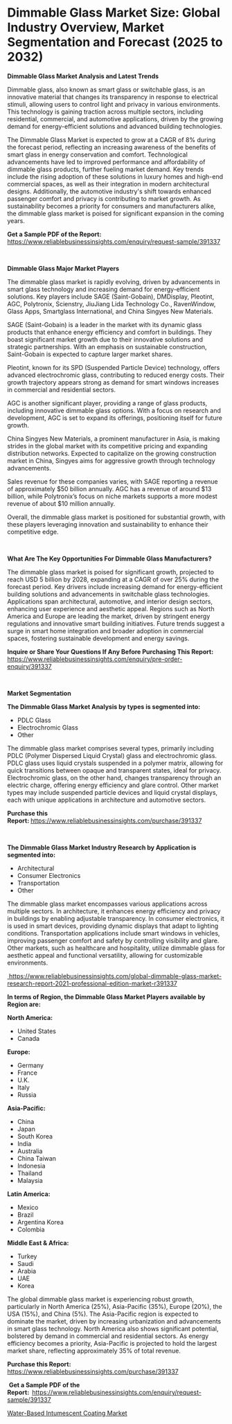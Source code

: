 <p><h1>Dimmable Glass Market Size: Global Industry Overview, Market Segmentation and Forecast (2025 to 2032)</h1></p><p><strong>Dimmable Glass Market Analysis and Latest Trends</strong></p>
<p><p>Dimmable glass, also known as smart glass or switchable glass, is an innovative material that changes its transparency in response to electrical stimuli, allowing users to control light and privacy in various environments. This technology is gaining traction across multiple sectors, including residential, commercial, and automotive applications, driven by the growing demand for energy-efficient solutions and advanced building technologies.</p><p>The Dimmable Glass Market is expected to grow at a CAGR of 8% during the forecast period, reflecting an increasing awareness of the benefits of smart glass in energy conservation and comfort. Technological advancements have led to improved performance and affordability of dimmable glass products, further fueling market demand. Key trends include the rising adoption of these solutions in luxury homes and high-end commercial spaces, as well as their integration in modern architectural designs. Additionally, the automotive industry's shift towards enhanced passenger comfort and privacy is contributing to market growth. As sustainability becomes a priority for consumers and manufacturers alike, the dimmable glass market is poised for significant expansion in the coming years.</p></p>
<p><strong>Get a Sample PDF of the Report:&nbsp;</strong> <a href="https://www.reliablebusinessinsights.com/enquiry/request-sample/391337?utm_campaign=2440&utm_medium=2&utm_source=Github&utm_content=ia&utm_term=29032025&utm_id=dimmable-glass">https://www.reliablebusinessinsights.com/enquiry/request-sample/391337</a></p>
<p>&nbsp;</p>
<p><strong>Dimmable Glass Major Market Players</strong></p>
<p><p>The dimmable glass market is rapidly evolving, driven by advancements in smart glass technology and increasing demand for energy-efficient solutions. Key players include SAGE (Saint-Gobain), DMDisplay, Pleotint, AGC, Polytronix, Scienstry, JiuJiang Lida Technology Co., RavenWindow, Glass Apps, Smartglass International, and China Singyes New Materials.</p><p>SAGE (Saint-Gobain) is a leader in the market with its dynamic glass products that enhance energy efficiency and comfort in buildings. They boast significant market growth due to their innovative solutions and strategic partnerships. With an emphasis on sustainable construction, Saint-Gobain is expected to capture larger market shares.</p><p>Pleotint, known for its SPD (Suspended Particle Device) technology, offers advanced electrochromic glass, contributing to reduced energy costs. Their growth trajectory appears strong as demand for smart windows increases in commercial and residential sectors.</p><p>AGC is another significant player, providing a range of glass products, including innovative dimmable glass options. With a focus on research and development, AGC is set to expand its offerings, positioning itself for future growth.</p><p>China Singyes New Materials, a prominent manufacturer in Asia, is making strides in the global market with its competitive pricing and expanding distribution networks. Expected to capitalize on the growing construction market in China, Singyes aims for aggressive growth through technology advancements.</p><p>Sales revenue for these companies varies, with SAGE reporting a revenue of approximately $50 billion annually. AGC has a revenue of around $13 billion, while Polytronix’s focus on niche markets supports a more modest revenue of about $10 million annually.</p><p>Overall, the dimmable glass market is positioned for substantial growth, with these players leveraging innovation and sustainability to enhance their competitive edge.</p></p>
<p>&nbsp;</p>
<p><strong>What Are The Key Opportunities For Dimmable Glass Manufacturers?</strong></p>
<p><p>The dimmable glass market is poised for significant growth, projected to reach USD 5 billion by 2028, expanding at a CAGR of over 25% during the forecast period. Key drivers include increasing demand for energy-efficient building solutions and advancements in switchable glass technologies. Applications span architectural, automotive, and interior design sectors, enhancing user experience and aesthetic appeal. Regions such as North America and Europe are leading the market, driven by stringent energy regulations and innovative smart building initiatives. Future trends suggest a surge in smart home integration and broader adoption in commercial spaces, fostering sustainable development and energy savings.</p></p>
<p><strong>Inquire or Share Your Questions If Any Before Purchasing This Report:</strong> <a href="https://www.reliablebusinessinsights.com/enquiry/pre-order-enquiry/391337?utm_campaign=2440&utm_medium=2&utm_source=Github&utm_content=ia&utm_term=29032025&utm_id=dimmable-glass">https://www.reliablebusinessinsights.com/enquiry/pre-order-enquiry/391337</a></p>
<p>&nbsp;</p>
<p><strong>Market Segmentation</strong></p>
<p><strong>The Dimmable Glass Market Analysis by types is segmented into:</strong></p>
<p><ul><li>PDLC Glass</li><li>Electrochromic Glass</li><li>Other</li></ul></p>
<p><p>The dimmable glass market comprises several types, primarily including PDLC (Polymer Dispersed Liquid Crystal) glass and electrochromic glass. PDLC glass uses liquid crystals suspended in a polymer matrix, allowing for quick transitions between opaque and transparent states, ideal for privacy. Electrochromic glass, on the other hand, changes transparency through an electric charge, offering energy efficiency and glare control. Other market types may include suspended particle devices and liquid crystal displays, each with unique applications in architecture and automotive sectors.</p></p>
<p><strong>Purchase this Report:&nbsp;</strong><a href="https://www.reliablebusinessinsights.com/purchase/391337?utm_campaign=2440&utm_medium=2&utm_source=Github&utm_content=ia&utm_term=29032025&utm_id=dimmable-glass">https://www.reliablebusinessinsights.com/purchase/391337</a></p>
<p>&nbsp;</p>
<p><strong>The Dimmable Glass Market Industry Research by Application is segmented into:</strong></p>
<p><ul><li>Architectural</li><li>Consumer Electronics</li><li>Transportation</li><li>Other</li></ul></p>
<p><p>The dimmable glass market encompasses various applications across multiple sectors. In architecture, it enhances energy efficiency and privacy in buildings by enabling adjustable transparency. In consumer electronics, it is used in smart devices, providing dynamic displays that adapt to lighting conditions. Transportation applications include smart windows in vehicles, improving passenger comfort and safety by controlling visibility and glare. Other markets, such as healthcare and hospitality, utilize dimmable glass for aesthetic appeal and functional versatility, allowing for customizable environments.</p></p>
<p><a href="https://www.reliablebusinessinsights.com/global-dimmable-glass-market-research-report-2021-professional-edition-market-r391337?utm_campaign=2440&utm_medium=2&utm_source=Github&utm_content=ia&utm_term=29032025&utm_id=dimmable-glass">&nbsp;https://www.reliablebusinessinsights.com/global-dimmable-glass-market-research-report-2021-professional-edition-market-r391337</a></p>
<p><strong>In terms of Region, the Dimmable Glass Market Players available by Region are:</strong></p>
<p>
    <p> <strong> North America: </strong>
        <ul>
            <li>United States</li>
            <li>Canada</li>
        </ul>
        </p> 
    <p> <strong> Europe: </strong>
        <ul>
            <li>Germany</li>
            <li>France</li>
            <li>U.K.</li>
            <li>Italy</li>
            <li>Russia</li>
        </ul>
        </p> 
    <p> <strong> Asia-Pacific: </strong>
        <ul>
            <li>China</li>
            <li>Japan</li>
            <li>South Korea</li>
            <li>India</li>
            <li>Australia</li>
            <li>China Taiwan</li>
            <li>Indonesia</li>
            <li>Thailand</li>
            <li>Malaysia</li>
        </ul>
        </p> 
    <p> <strong> Latin America: </strong>
        <ul>
            <li>Mexico</li>
            <li>Brazil</li>
            <li>Argentina Korea</li>
            <li>Colombia</li>
        </ul>
        </p> 
    <p> <strong> Middle East & Africa: </strong>
        <ul>
            <li>Turkey</li>
            <li>Saudi</li>
            <li>Arabia</li>
            <li>UAE</li>
            <li>Korea</li>
        </ul>
    </p>
    </p>
<p><p>The global dimmable glass market is experiencing robust growth, particularly in North America (25%), Asia-Pacific (35%), Europe (20%), the USA (15%), and China (5%). The Asia-Pacific region is expected to dominate the market, driven by increasing urbanization and advancements in smart glass technology. North America also shows significant potential, bolstered by demand in commercial and residential sectors. As energy efficiency becomes a priority, Asia-Pacific is projected to hold the largest market share, reflecting approximately 35% of total revenue.</p></p>
<p><strong>Purchase this Report: </strong><a href="https://www.reliablebusinessinsights.com/purchase/391337?utm_campaign=2440&utm_medium=2&utm_source=Github&utm_content=ia&utm_term=29032025&utm_id=dimmable-glass">https://www.reliablebusinessinsights.com/purchase/391337</a></p>
<p>&nbsp;<strong>Get a Sample PDF of the Report:&nbsp;&nbsp;</strong><a href="https://www.reliablebusinessinsights.com/enquiry/request-sample/391337?utm_campaign=2440&utm_medium=2&utm_source=Github&utm_content=ia&utm_term=29032025&utm_id=dimmable-glass">https://www.reliablebusinessinsights.com/enquiry/request-sample/391337</a></p>
<p><strong></strong></p>
<p><p><a href="https://github.com/NargisHussain75/Market-Research-Report-List-2/blob/main/water-based-intumescent-coating-market.md?utm_campaign=2440&utm_medium=2&utm_source=Github&utm_content=ia&utm_term=29032025&utm_id=dimmable-glass">Water-Based Intumescent Coating Market</a></p></p>